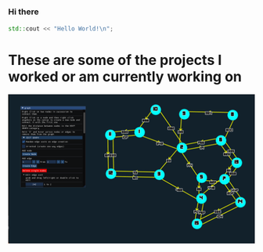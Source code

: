 
### Hi there 

```c++
std::cout << "Hello World!\n";
```

# These are some of the projects I worked or am currently working on


![alt graph app](https://github.com/meabefir/meabefir/blob/master/images/graph_app_1.png?raw=true)





<!--
**meabefir/meabefir** is a ✨ _special_ ✨ repository because its `README.md` (this file) appears on your GitHub profile.

Here are some ideas to get you started:

- 🔭 I’m currently working on ...
- 🌱 I’m currently learning ...
- 👯 I’m looking to collaborate on ...
- 🤔 I’m looking for help with ...
- 💬 Ask me about ...
- 📫 How to reach me: ...
- 😄 Pronouns: ...
- ⚡ Fun fact: ...
-->
